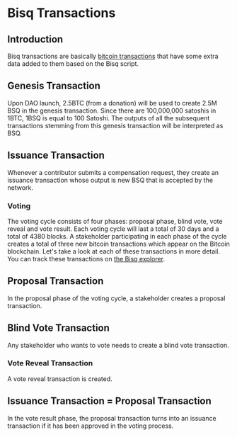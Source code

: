 # Bisq Transactions

## Introduction
Bisq transactions are basically [bitcoin transactions](bitcointx.md) that have some extra data added to them based on the Bisq script. 

## Genesis Transaction
Upon DAO launch, 2.5BTC (from a donation) will be used to create 2.5M BSQ in the genesis transaction. Since there are 100,000,000 satoshis in 1BTC, 1BSQ is equal to 100 Satoshi. The outputs of all the subsequent transactions stemming from this genesis transaction will be interpreted as BSQ.  

## Issuance Transaction 
Whenever a contributor submits a compensation request, they create an issuance transaction whose output is new BSQ that is accepted by the network.

### Voting
The voting cycle consists of four phases: proposal phase, blind vote, vote reveal and vote result. Each voting cycle will last a total of 30 days and a total of 4380 blocks. A stakeholder participating in each phase of the cycle creates a total of three new bitcoin transactions which appear on the Bitcoin blockchain. Let's take a look at each of these transactions in more detail. You can track these transactions on [the Bisq explorer](https://explorer.bisq.network/index.html).

## Proposal Transaction
In the proposal phase of the voting cycle, a stakeholder creates a proposal transaction. 

## Blind Vote Transaction
Any stakeholder who wants to vote needs to create a blind vote transaction. 

### Vote Reveal Transaction
A vote reveal transaction is created. 

## Issuance Transaction = Proposal Transaction
In the vote result phase, the proposal transaction turns into an issuance transaction if it has been approved in the voting process. 

